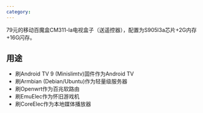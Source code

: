 ```yaml
---
category: 
---
```

79元的移动百魔盒CM311-la电视盒子（送遥控器），配置为S905l3a芯片+2G内存+16G闪存。

## 用途

- 刷Android TV 9 (Minislimtv)固件作为Android TV
- 刷Armbian (Debian/Ubuntu)作为轻量级服务器
- 刷Openwrt作为百兆软路由
- 刷EmuElec作为怀旧游戏机
- 刷CoreElec作为本地媒体播放器
